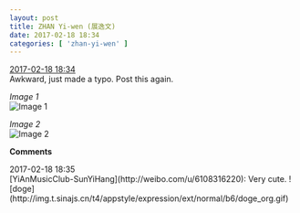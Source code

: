 ```yaml
---
layout: post
title: ZHAN Yi-wen (展逸文)
date: 2017-02-18 18:34
categories: [ 'zhan-yi-wen' ]
---
```


<div class="weibo-info">
  <a href="http://weibo.com/6108090526/Ew7ZPpTn1">2017-02-18 18:34</a>
</div>
Awkward, just made a typo. Post this again.

<!-- more -->

*Image 1*  
![Image 1](http://wx4.sinaimg.cn/mw690/006FmVn8gy1fcuszbkid1j30qo1bf13o.jpg)

*Image 2*  
![Image 2](http://wx3.sinaimg.cn/mw690/006FmVn8gy1fcusza76zmj30qo1bfwrs.jpg)

**Comments**

<div class="weibo-info">2017-02-18 18:35</div>
[YiAnMusicClub-SunYiHang](http://weibo.com/u/6108316220): Very cute. ![doge](http://img.t.sinajs.cn/t4/appstyle/expression/ext/normal/b6/doge_org.gif)

